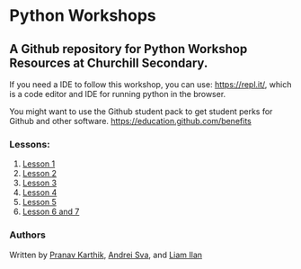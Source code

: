 # Python Workshops
## A Github repository for Python Workshop Resources at Churchill Secondary.

If you need a IDE to follow this workshop, you can use: https://repl.it/, which is a code editor and IDE for running python in the browser.

You might want to use the Github student pack to get student perks for Github and other software. https://education.github.com/benefits

### Lessons:
1. [Lesson 1](lesson-1/README.md)
2. [Lesson 2](lesson-2/README.md)
3. [Lesson 3](lesson-3/README.md)
4. [Lesson 4](lesson-4/README.md)
5. [Lesson 5](lesson-5(review)/README.md)
6. [Lesson 6 and 7](lesson-6&7/README.md)

### Authors
Written by [Pranav Karthik](https://github.com/pranavkarthik10), [Andrei Sva](https://github.com/AndreiSva), and [Liam Ilan](https://github.com/liam-ilan)

